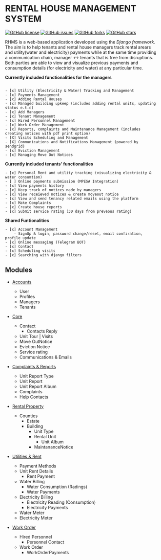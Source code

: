 
# RENTAL HOUSE MANAGEMENT SYSTEM
[![GitHub license](https://img.shields.io/github/license/shumwe/rental-house-management-system)](https://github.com/shumwe/rental-house-management-system)
[![GitHub issues](https://img.shields.io/github/issues/shumwe/rental-house-management-system)](https://github.com/shumwe/rental-house-management-system/issues)
[![GitHub forks](https://img.shields.io/github/forks/shumwe/rental-house-management-system)](https://github.com/shumwe/rental-house-management-system/network)
[![GitHub stars](https://img.shields.io/github/stars/shumwe/rental-house-management-system)](https://github.com/shumwe/rental-house-management-system/stargazers)

RHMS is a web-based application developed using the _Django framework_. The aim is to help tenants and rental house managers track 
rental arears and utility(water and electricity) payments while at the same time providing a communication chain, manager &harr; tenants
that is free from disruptions. Both parties are able to view and visualize previous payments and consumption details (for electricity and water)
at any particular time.


**Currently included functionalities for the managers**
```

- [x] Utility (Electricity & Water) Tracking and Management
- [x] Payments Management
- [x] Adding Rental Houses
- [x] Managed building upkeep (includes adding rental units, updating status e.t.c)
- [x] Add Managers
- [x] Tenant Management
- [x] Hired Personnel Management
- [x] Work Order Management
- [x] Reports, complaints and Maintenance Management (includes creating notices with pdf print option)
- [X] Visits Scheduling and Management 
- [X] Communications and Notifications Management (powered by sendgrid)
- [x] Eviction Management
- [x] Managing Move Out Notices
```
**Currently included tenants' functionalities**
```
- [x] Personal Rent and utility tracking (visualizing electricity & water consumtion)
- [ ] Online payments submission (MPESA Integration)
- [x] View payments history
- [x] Keep track of notices nade by managers
- [x] View receieved notices & create moveout notice
- [x] View and send tenancy related emails using the platform
- [x] Make Complaints
- [x] Create house reports
- [x] Submit service rating (30 days from preveous rating)
```
**Shared Funtionalities**
```
- [x] Account Management
    - SignUp & login, password change/reset, email confiration, profile update
- [x] Online messaging (Telegram BOT)
- [x] Contact
- [x] Scheduling visits
- [x] Searching with django filters 
```

## Modules


- [Accounts](https://github.com/shumwe/rental-house-management-system/tree/main/accounts)
    - User
    - Profiles
    - Managers
    - Tenants

- [Core](https://github.com/shumwe/rental-house-management-system/tree/main/core)
    - Contact
        - Contacts Reply
    - Unit Tour | Visits
    - Move OutNotice
    - Eviction Notice
    - Service rating
    - Communications & Emails

- [Complaints & Reports ](https://github.com/shumwe/rental-house-management-system/tree/main/complaints)
    - Unit Report Type
    - Unit Report
    - Unit Report Album
    - Complaints
    - Help Contacts

- [Rental Property](https://github.com/shumwe/rental-house-management-system/tree/main/rental_property)
    - Counties
        - Estate
        - Building
            - Unit Type
            - Rental Unit
                - Unit Album
            - MaintananceNotice

- [Utilities & Rent](https://github.com/shumwe/rental-house-management-system/tree/main/utilities_and_rent)
    - Payment Methods
    - Unit Rent Details
        - Rent Payment
    - Water Billing
        - Water Consumption (Radings)
        - Water Payments
    - Electricity Billing
        - Electricity Reading (Consumption)
        - Electricity Payments
    - Water Meter
    - Electricity Meter

- [Work Order](https://github.com/shumwe/rental-house-management-system/tree/main/work_order)
    - Hired Personnel
        - Personnel Contact
    - Work Order
        - WorkOrderPayments